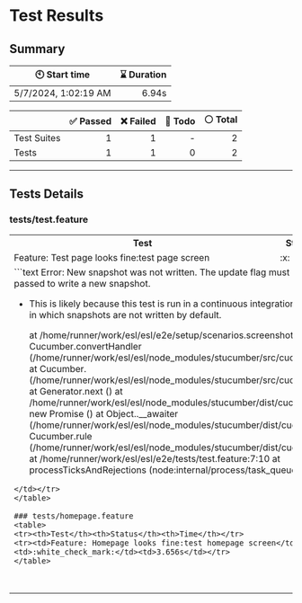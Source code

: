 # Test Results
  ## Summary
  
| :clock10: Start time | :hourglass: Duration |
| --- | ---: |
|5/7/2024, 1:02:19 AM|6.94s|

| | :white_check_mark: Passed | :x: Failed | :construction: Todo | :white_circle: Total |
| --- | ---: | ---: | ---:| ---: |
|Test Suites|1|1|-|2|
|Tests|1|1|0|2|



  ---
  ## Tests Details
  ### tests/test.feature
<table>
<tr><th>Test</th><th>Status</th><th>Time</th></tr>
<tr><td>Feature: Test page looks fine:test page screen</td><td>:x:</td><td>2.308s</td></tr>
<tr><td colspan="3">
```text
Error: New snapshot was not written. The update flag must be explicitly passed to write a new snapshot.

 + This is likely because this test is run in a continuous integration (CI) environment in which snapshots are not written by default.


    at /home/runner/work/esl/esl/e2e/setup/scenarios.screenshot.ts:33:17
    at Cucumber.convertHandler (/home/runner/work/esl/esl/node_modules/stucumber/src/cucumber.ts:183:11)
    at Cucumber.<anonymous> (/home/runner/work/esl/esl/node_modules/stucumber/src/cucumber.ts:214:30)
    at Generator.next (<anonymous>)
    at /home/runner/work/esl/esl/node_modules/stucumber/dist/cucumber.js:7:71
    at new Promise (<anonymous>)
    at Object.<anonymous>.__awaiter (/home/runner/work/esl/esl/node_modules/stucumber/dist/cucumber.js:3:12)
    at Cucumber.rule (/home/runner/work/esl/esl/node_modules/stucumber/dist/cucumber.js:102:16)
    at /home/runner/work/esl/esl/e2e/tests/test.feature:7:10
    at processTicksAndRejections (node:internal/process/task_queues:95:5)
```
</td></tr>
</table>

### tests/homepage.feature
<table>
<tr><th>Test</th><th>Status</th><th>Time</th></tr>
<tr><td>Feature: Homepage looks fine:test homepage screen</td><td>:white_check_mark:</td><td>3.656s</td></tr>
</table>


